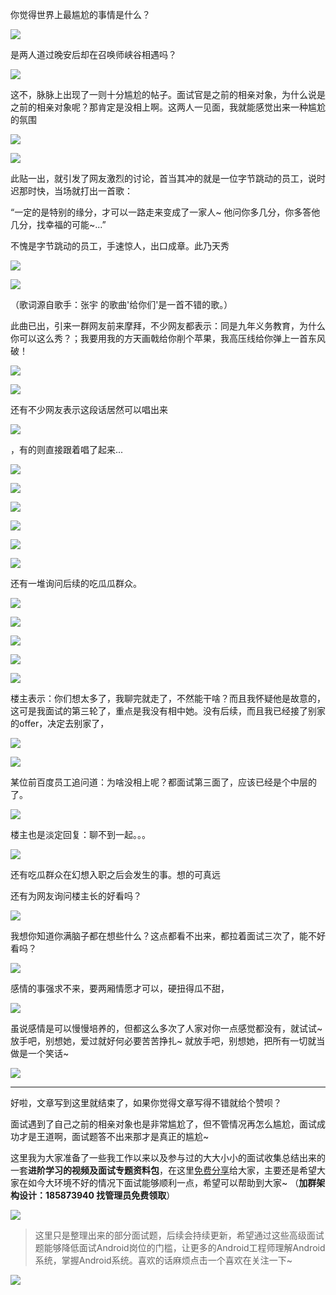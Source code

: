 你觉得世界上最尴尬的事情是什么？ 

![](https://upload-images.jianshu.io/upload_images/15233854-b4ca02800e603073?imageMogr2/auto-orient/strip%7CimageView2/2/w/1240)

是两人道过晚安后却在召唤师峡谷相遇吗？

![](https://upload-images.jianshu.io/upload_images/15233854-87c9823ea618a928?imageMogr2/auto-orient/strip%7CimageView2/2/w/1240)

这不，脉脉上出现了一则十分尴尬的帖子。面试官是之前的相亲对象，为什么说是之前的相亲对象呢？那肯定是没相上啊。这两人一见面，我就能感觉出来一种尴尬的氛围

![](https://upload-images.jianshu.io/upload_images/15233854-8dffcfd4d27ed10f?imageMogr2/auto-orient/strip%7CimageView2/2/w/1240)

![](https://upload-images.jianshu.io/upload_images/15233854-01ee479036a69a0e?imageMogr2/auto-orient/strip%7CimageView2/2/w/1240)

此贴一出，就引发了网友激烈的讨论，首当其冲的就是一位字节跳动的员工，说时迟那时快，当场就打出一首歌：

“一定的是特别的缘分，才可以一路走来变成了一家人~ 他问你多几分，你多答他几分，找幸福的可能~...” 

不愧是字节跳动的员工，手速惊人，出口成章。此乃天秀 

![](https://upload-images.jianshu.io/upload_images/15233854-792f298e5229b7c3?imageMogr2/auto-orient/strip%7CimageView2/2/w/1240)

![](https://upload-images.jianshu.io/upload_images/15233854-2235677a586f9c07?imageMogr2/auto-orient/strip%7CimageView2/2/w/1240)

（歌词源自歌手：张宇 的歌曲'给你们'是一首不错的歌。）

此曲已出，引来一群网友前来摩拜，不少网友都表示：同是九年义务教育，为什么你可以这么秀？；我要用我的方天画戟给你削个苹果，我高压线给你弹上一首东风破！ 

![](https://upload-images.jianshu.io/upload_images/15233854-3b8bc60f48ca76f3?imageMogr2/auto-orient/strip%7CimageView2/2/w/1240)

![](https://upload-images.jianshu.io/upload_images/15233854-803c99a49c66cac4?imageMogr2/auto-orient/strip%7CimageView2/2/w/1240)

还有不少网友表示这段话居然可以唱出来

![](https://upload-images.jianshu.io/upload_images/15233854-6b5a10c06b9844c9?imageMogr2/auto-orient/strip%7CimageView2/2/w/1240)

，有的则直接跟着唱了起来...

![](https://upload-images.jianshu.io/upload_images/15233854-3b16520e0c31c72b?imageMogr2/auto-orient/strip%7CimageView2/2/w/1240)

![](https://upload-images.jianshu.io/upload_images/15233854-0141dd6cad8d1b08?imageMogr2/auto-orient/strip%7CimageView2/2/w/1240)

![](https://upload-images.jianshu.io/upload_images/15233854-6b2e6d83af86a5fa?imageMogr2/auto-orient/strip%7CimageView2/2/w/1240)

![](https://upload-images.jianshu.io/upload_images/15233854-b8c6d102d19e79c7?imageMogr2/auto-orient/strip%7CimageView2/2/w/1240)

![](https://upload-images.jianshu.io/upload_images/15233854-0056c871a9a0e841?imageMogr2/auto-orient/strip%7CimageView2/2/w/1240)

![](https://upload-images.jianshu.io/upload_images/15233854-336dc7e115410101?imageMogr2/auto-orient/strip%7CimageView2/2/w/1240)

还有一堆询问后续的吃瓜瓜群众。

![](https://upload-images.jianshu.io/upload_images/15233854-a12e9c7eb2fa3a41?imageMogr2/auto-orient/strip%7CimageView2/2/w/1240)

![](https://upload-images.jianshu.io/upload_images/15233854-56d19933b95fac07?imageMogr2/auto-orient/strip%7CimageView2/2/w/1240)

![](https://upload-images.jianshu.io/upload_images/15233854-f398c6a0cd4fd955?imageMogr2/auto-orient/strip%7CimageView2/2/w/1240)

![](https://upload-images.jianshu.io/upload_images/15233854-eb52a9a317f1576d?imageMogr2/auto-orient/strip%7CimageView2/2/w/1240)

![](https://upload-images.jianshu.io/upload_images/15233854-5b6d8db98ceb88bc?imageMogr2/auto-orient/strip%7CimageView2/2/w/1240)

楼主表示：你们想太多了，我聊完就走了，不然能干啥？而且我怀疑他是故意的，这可是我面试的第三轮了，重点是我没有相中她。没有后续，而且我已经接了别家的offer，决定去别家了，

![](https://upload-images.jianshu.io/upload_images/15233854-c6bc8aacc9ecfa45?imageMogr2/auto-orient/strip%7CimageView2/2/w/1240)

![](https://upload-images.jianshu.io/upload_images/15233854-8df80d720e82d441?imageMogr2/auto-orient/strip%7CimageView2/2/w/1240)

某位前百度员工追问道：为啥没相上呢？都面试第三面了，应该已经是个中层的了。

![](https://upload-images.jianshu.io/upload_images/15233854-f3013008d7475f7d?imageMogr2/auto-orient/strip%7CimageView2/2/w/1240)

楼主也是淡定回复：聊不到一起。。。

![](https://upload-images.jianshu.io/upload_images/15233854-a43d2bc5d620e022?imageMogr2/auto-orient/strip%7CimageView2/2/w/1240)

还有吃瓜群众在幻想入职之后会发生的事。想的可真远

还有为网友询问楼主长的好看吗？ 

![](https://upload-images.jianshu.io/upload_images/15233854-493ced6b70988a8f?imageMogr2/auto-orient/strip%7CimageView2/2/w/1240)

我想你知道你满脑子都在想些什么？这点都看不出来，都拉着面试三次了，能不好看吗？

![](https://upload-images.jianshu.io/upload_images/15233854-fb1f2f273fbb0d2d?imageMogr2/auto-orient/strip%7CimageView2/2/w/1240)

感情的事强求不来，要两厢情愿才可以，硬扭得瓜不甜，

![](https://upload-images.jianshu.io/upload_images/15233854-8fc941411d719fbd?imageMogr2/auto-orient/strip%7CimageView2/2/w/1240)

虽说感情是可以慢慢培养的，但都这么多次了人家对你一点感觉都没有，就试试~ 放手吧，别想她，爱过就好何必要苦苦挣扎~ 就放手吧，别想她，把所有一切就当做是一个笑话~

![](https://upload-images.jianshu.io/upload_images/15233854-3fb56a35d6e7c713.jpg?imageMogr2/auto-orient/strip%7CimageView2/2/w/1240)

* * *
好啦，文章写到这里就结束了，如果你觉得文章写得不错就给个赞呗？

面试遇到了自己之前的相亲对象也是非常尴尬了，但不管情况再怎么尴尬，面试成功才是王道啊，面试题答不出来那才是真正的尴尬~

这里我为大家准备了一些我工作以来以及参与过的大大小小的面试收集总结出来的一套**进阶学习的视频及面试专题资料包**，在这里[免费分享](https://links.jianshu.com/go?to=https%3A%2F%2Fjq.qq.com%2F%3F_wv%3D1027%26k%3D5X2c18T)给大家，主要还是希望大家在如今大环境不好的情况下面试能够顺利一点，希望可以帮助到大家~
（**加群架构设计：185873940 找管理员免费领取**）

![](https://upload-images.jianshu.io/upload_images/15233854-57a0aca1e06bacb5.png?imageMogr2/auto-orient/strip%7CimageView2/2/w/1240)

> 这里只是整理出来的部分面试题，后续会持续更新，希望通过这些高级面试题能够降低面试Android岗位的门槛，让更多的Android工程师理解Android系统，掌握Android系统。喜欢的话麻烦点击一个喜欢在关注一下~

![](https://upload-images.jianshu.io/upload_images/15233854-e34620d8717ee5e4.png?imageMogr2/auto-orient/strip%7CimageView2/2/w/259/format/webp)
